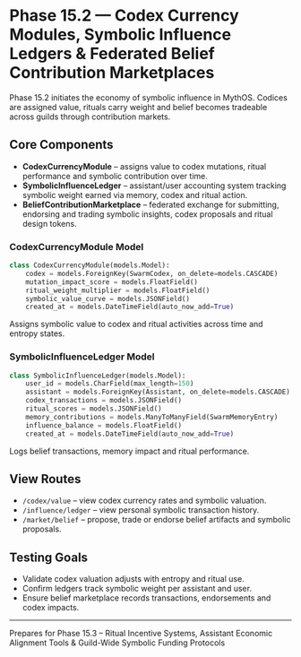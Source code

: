 # Phase 15.2 — Codex Currency Modules, Symbolic Influence Ledgers & Federated Belief Contribution Marketplaces

Phase 15.2 initiates the economy of symbolic influence in MythOS. Codices are assigned value, rituals carry weight and belief becomes tradeable across guilds through contribution markets.

## Core Components
- **CodexCurrencyModule** – assigns value to codex mutations, ritual performance and symbolic contribution over time.
- **SymbolicInfluenceLedger** – assistant/user accounting system tracking symbolic weight earned via memory, codex and ritual action.
- **BeliefContributionMarketplace** – federated exchange for submitting, endorsing and trading symbolic insights, codex proposals and ritual design tokens.

### CodexCurrencyModule Model
```python
class CodexCurrencyModule(models.Model):
    codex = models.ForeignKey(SwarmCodex, on_delete=models.CASCADE)
    mutation_impact_score = models.FloatField()
    ritual_weight_multiplier = models.FloatField()
    symbolic_value_curve = models.JSONField()
    created_at = models.DateTimeField(auto_now_add=True)
```
Assigns symbolic value to codex and ritual activities across time and entropy states.

### SymbolicInfluenceLedger Model
```python
class SymbolicInfluenceLedger(models.Model):
    user_id = models.CharField(max_length=150)
    assistant = models.ForeignKey(Assistant, on_delete=models.CASCADE)
    codex_transactions = models.JSONField()
    ritual_scores = models.JSONField()
    memory_contributions = models.ManyToManyField(SwarmMemoryEntry)
    influence_balance = models.FloatField()
    created_at = models.DateTimeField(auto_now_add=True)
```
Logs belief transactions, memory impact and ritual performance.

## View Routes
- `/codex/value` – view codex currency rates and symbolic valuation.
- `/influence/ledger` – view personal symbolic transaction history.
- `/market/belief` – propose, trade or endorse belief artifacts and symbolic proposals.

## Testing Goals
- Validate codex valuation adjusts with entropy and ritual use.
- Confirm ledgers track symbolic weight per assistant and user.
- Ensure belief marketplace records transactions, endorsements and codex impacts.

---
Prepares for Phase 15.3 – Ritual Incentive Systems, Assistant Economic Alignment Tools & Guild-Wide Symbolic Funding Protocols
